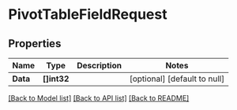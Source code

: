 # PivotTableFieldRequest

## Properties
Name | Type | Description | Notes
------------ | ------------- | ------------- | -------------
**Data** | **[]int32** |  | [optional] [default to null]

[[Back to Model list]](../README.md#documentation-for-models) [[Back to API list]](../README.md#documentation-for-api-endpoints) [[Back to README]](../README.md)


